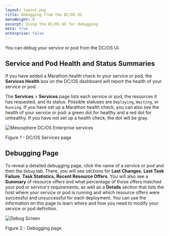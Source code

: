 ```yaml
---
layout: layout.pug
title: Debugging from the DC/OS UI
menuWeight: 0
excerpt: Using the DC/OS UI for debugging
beta: true
enterprise: false
---
```


<!-- The source repo for this topic is https://github.com/dcos/dcos-docs-site -->


You can debug your service or pod from the DC/OS UI.

## Service and Pod Health and Status Summaries

If you have added a Marathon health check to your service or pod, the **Services Health** box on the DC/OS dashboard will report the health of your service or pod.

The **Services** > **Services** page lists each service or pod, the resources it has requested, and its status. Possible statuses are `Deploying`, `Waiting`, or `Running`. If you have set up a Marathon health check, you can also see the health of your service or pod: a green dot for healthy and a red dot for unhealthy. If you have not set up a health check, the dot will be gray.

![Mesosphere DC/OS Enterprise services](/1.13/img/services-ee.png)

Figure 1 - DC/OS Services page

## Debugging Page

To reveal a detailed debugging page, click the name of a service or pod and then the `Debug` tab. There, you will see sections for **Last Changes**, **Last Task Failure**, **Task Statistics**, **Recent Resource Offers**. You will also see a **Summary** of resource offers and what percentage of those offers matched your pod or service's requirements, as well as a **Details** section that lists the host where your service or pod is running and which resource offers were successful and unsuccessful for each deployment. You can use the information on this page to learn where and how you need to modify your service or pod definition.

![Debug Screen](/1.13/img/debug-ui.png)

Figure 2 - Debugging page
